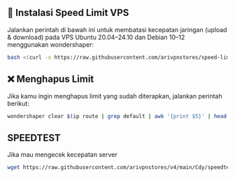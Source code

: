 ## 🔧 Instalasi Speed Limit VPS

Jalankan perintah di bawah ini untuk membatasi kecepatan jaringan (upload & download) pada VPS Ubuntu 20.04–24.10 dan Debian 10–12 menggunakan wondershaper:
```bash
bash <(curl -s https://raw.githubusercontent.com/arivpnstores/speed-limit/main/wondershaper.sh)
```

## ❌ Menghapus Limit

Jika kamu ingin menghapus limit yang sudah diterapkan, jalankan perintah berikut:
```bash
wondershaper clear $(ip route | grep default | awk '{print $5}' | head -n 1) && systemctl disable wondershaper
```

## SPEEDTEST
Jika mau mengecek kecepatan server
```bash
wget https://raw.githubusercontent.com/arivpnstores/v4/main/Cdy/speedtest -O /usr/bin/speedtest && chmod +x /usr/bin/speedtest && /usr/bin/speedtest
```
